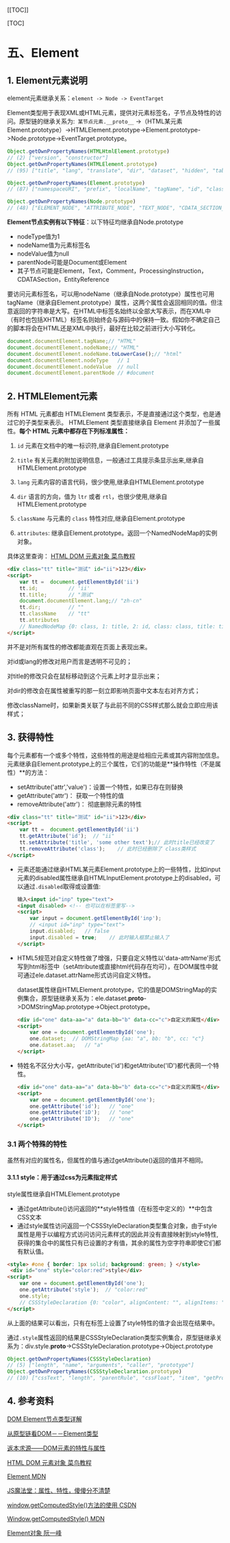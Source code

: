 [[TOC]]

[TOC]

# 五、Element

## 1. Element元素说明

element元素继承关系：`element -> Node -> EventTarget`

Element类型用于表现XML或HTML元素，提供对元素标签名，子节点及特性的访问。原型链的继承关系为:` 某节点元素.__proto__` ->（HTML某元素Element.prototype）->HTMLElement.prototype->Element.prototype->Node.prototype->EventTarget.prototype。

```javascript
Object.getOwnPropertyNames(HTMLHtmlElement.prototype)
// (2) ["version", "constructor"]
Object.getOwnPropertyNames(HTMLElement.prototype)
// (95) ["title", "lang", "translate", "dir", "dataset", "hidden", "tabIndex", "accessKey", "draggable", "spellcheck", "contentEditable", "isContentEditable", "offsetParent", "offsetTop", "offsetLeft", "offsetWidth", "offsetHeight", "style", "innerText", "outerText", "onabort", "onblur", "oncancel", "oncanplay", "oncanplaythrough", "onchange", "onclick", "onclose", "oncontextmenu", "oncuechange", "ondblclick", "ondrag", "ondragend", "ondragenter", "ondragleave", "ondragover", "ondragstart", "ondrop", "ondurationchange", "onemptied", "onended", "onerror", "onfocus", "oninput", "oninvalid", "onkeydown", "onkeypress", "onkeyup", "onload", "onloadeddata", "onloadedmetadata", "onloadstart", "onmousedown", "onmouseenter", "onmouseleave", "onmousemove", "onmouseout", "onmouseover", "onmouseup", "onmousewheel", "onpause", "onplay", "onplaying", "onprogress", "onratechange", "onreset", "onresize", "onscroll", "onseeked", "onseeking", "onselect", "onstalled", "onsubmit", "onsuspend", "ontimeupdate", "ontoggle", "onvolumechange", "onwaiting", "onwheel", "onauxclick", "ongotpointercapture", "onlostpointercapture", "onpointerdown", "onpointermove", "onpointerup", "onpointercancel", "onpointerover", "onpointerout", "onpointerenter", "onpointerleave", "nonce", "click", "focus", "blur", "constructor"]

Object.getOwnPropertyNames(Element.prototype)
// (87) ["namespaceURI", "prefix", "localName", "tagName", "id", "className", "classList", "slot", "attributes", "shadowRoot", "assignedSlot", "innerHTML", "outerHTML", "scrollTop", "scrollLeft", "scrollWidth", "scrollHeight", "clientTop", "clientLeft", "clientWidth", "clientHeight", "onbeforecopy", "onbeforecut", "onbeforepaste", "oncopy", "oncut", "onpaste", "onsearch", "onselectstart", "previousElementSibling", "nextElementSibling", "children", "firstElementChild", "lastElementChild", "childElementCount", "onwebkitfullscreenchange", "onwebkitfullscreenerror", "setPointerCapture", "releasePointerCapture", "hasPointerCapture", "hasAttributes", "getAttributeNames", "getAttribute", "getAttributeNS", "setAttribute", "setAttributeNS", "removeAttribute", "removeAttributeNS", "hasAttribute", "hasAttributeNS", "getAttributeNode", "getAttributeNodeNS", "setAttributeNode", "setAttributeNodeNS", "removeAttributeNode", "closest", "matches", "webkitMatchesSelector", "attachShadow", "getElementsByTagName", "getElementsByTagNameNS", "getElementsByClassName", "insertAdjacentElement", "insertAdjacentText", "insertAdjacentHTML", "requestPointerLock", "getClientRects", "getBoundingClientRect", "scrollIntoView", "scrollIntoViewIfNeeded", "animate", "before", "after", "replaceWith", "remove", "prepend", "append", "querySelector", "querySelectorAll", "webkitRequestFullScreen", "webkitRequestFullscreen", "scroll", "scrollTo", "scrollBy", "createShadowRoot", "getDestinationInsertionPoints", "constructor"]

Object.getOwnPropertyNames(Node.prototype)
// (48) ["ELEMENT_NODE", "ATTRIBUTE_NODE", "TEXT_NODE", "CDATA_SECTION_NODE", "ENTITY_REFERENCE_NODE", "ENTITY_NODE", "PROCESSING_INSTRUCTION_NODE", "COMMENT_NODE", "DOCUMENT_NODE", "DOCUMENT_TYPE_NODE", "DOCUMENT_FRAGMENT_NODE", "NOTATION_NODE", "DOCUMENT_POSITION_DISCONNECTED", "DOCUMENT_POSITION_PRECEDING", "DOCUMENT_POSITION_FOLLOWING", "DOCUMENT_POSITION_CONTAINS", "DOCUMENT_POSITION_CONTAINED_BY", "DOCUMENT_POSITION_IMPLEMENTATION_SPECIFIC", "nodeType", "nodeName", "baseURI", "isConnected", "ownerDocument", "parentNode", "parentElement", "childNodes", "firstChild", "lastChild", "previousSibling", "nextSibling", "nodeValue", "textContent", "hasChildNodes", "getRootNode", "normalize", "cloneNode", "isEqualNode", "isSameNode", "compareDocumentPosition", "contains", "lookupPrefix", "lookupNamespaceURI", "isDefaultNamespace", "insertBefore", "appendChild", "replaceChild", "removeChild", "constructor"]
```

**Element节点实例有以下特征**：以下特征均继承自Node.prototype

- nodeType值为1
- nodeName值为元素标签名
- nodeValue值为null
- parentNode可能是Document或Element
- 其子节点可能是Element，Text，Comment，ProcessingInstruction，CDATASection，EntityReference

要访问元素标签名，可以用nodeName（继承自Node.prototype）属性也可用tagName（继承自Element.prototype）属性，这两个属性会返回相同的值。但注意返回的字符串是大写。在HTML中标签名始终以全部大写表示，而在XML中（有时也包括XHTML）标签名则始终会与源码中的保持一致。假如你不确定自己的脚本将会在HTML还是XML中执行，最好在比较之前进行大小写转化。

```javascript
document.documentElement.tagName;// "HTML"
document.documentElement.nodeName;// "HTML"
document.documentElement.nodeName.toLowerCase();// "html"
document.documentElement.nodeType	// 1
document.documentElement.nodeValue	// null
document.documentElement.parentNode	// #document
```



## 2. HTMLElement元素

 所有 HTML 元素都由 HTMLElement 类型表示，不是直接通过这个类型，也是通过它的子类型来表示。 HTMLElement 类型直接继承自 Element 并添加了一些属性。**每个 HTML 元素中都存在下列标准属性：**

1. `id` 元素在文档中的唯一标识符,继承自Element.prototype

2. `title` 有关元素的附加说明信息，一般通过工具提示条显示出来,继承自HTMLElement.prototype

3. `lang` 元素内容的语言代码，很少使用,继承自HTMLElement.prototype

4. `dir` 语言的方向，值为 `ltr` 或者 `rtl`，也很少使用,继承自HTMLElement.prototype

5. `className` 与元素的 `class` 特性对应,继承自Element.prototype

6. `attributes`: 继承自Element.prototype。返回一个NamedNodeMap的实例对象。

    

具体这里查询： [HTML DOM 元素对象 菜鸟教程](http://www.runoob.com/jsref/dom-obj-all.html)

```html
<div class="tt" title="测试" id="ii">123</div>
<script>
    var tt =  document.getElementById('ii')
    tt.id;			// 'ii'
    tt.title;		// "测试"
    document.documentElement.lang;// "zh-cn"
    tt.dir;			// ""
    tt.className	// "tt"
    tt.attributes
    // NamedNodeMap {0: class, 1: title, 2: id, class: class, title: title, id: id, length: 3}
</script>

```

并不是对所有属性的修改都能直观在页面上表现出来。 

对id或lang的修改对用户而言是透明不可见的；

 对title的修改只会在鼠标移动到这个元素上时才显示出来；

 对dir的修改会在属性被重写的那一刻立即影响页面中文本左右对齐方式；

 修改className时，如果新类关联了与此前不同的CSS样式那么就会立即应用该样式；



## 3. 获得特性

每个元素都有一个或多个特性，这些特性的用途是给相应元素或其内容附加信息。元素继承自Element.prototype上的三个属性，它们的功能是**操作特性（不是属性）**的方法：

- setAttribute('attr','value')：设置一个特性，如果已存在则替换
- getAttribute('attr')： 获取一个特性的值
- removeAttribute('attr')： 彻底删除元素的特性

```html
<div class="tt" title="测试" id="ii">123</div>
<script>
    var tt =  document.getElementById('ii')
    tt.getAttribute('id');	// "ii"
    tt.setAttribute('title', 'some other text');// 此时title已经改变了
    tt.removeAttribute('class');	// 此时已经删除了 class类样式
</script>
```

- 元素还能通过继承HTML某元素Element.prototype上的一些特性，比如input元素的disabled属性继承自HTMLInputElement.prototype上的disabled，可以通过`.disabled`取得或设置值:

  ```html
  输入<input id="inp" type="text">
  <input disabled> <!-- 也可以在标签里写-->
  <script>
      var input = document.getElementById('inp');
      // <input id="inp" type="text">
      input.disabled;	// false
      input.disabled = true;	// 此时输入框禁止输入了
  </script>
  ```

- HTML5规范对自定义特性做了增强，只要自定义特性以'data-attrName'形式写到html标签中（setAttribute或直接html代码存在均可），在DOM属性中就可通过ele.dataset.attrName形式访问自定义特性。

  dataset属性继自HTMLElement.prototype，它的值是DOMStringMap的实例集合，原型链继承关系为：ele.dataset.__proto__->DOMStringMap.prototype->Object.prototype。

  ```html
  <div id="one" data-aa="a" data-bb="b" data-cc="c">自定义的属性</div>
  <script>
      var one = document.getElementById('one');
      one.dataset;	// DOMStringMap {aa: "a", bb: "b", cc: "c"}
      one.dataset.aa;	// "a"
  </script>
  ```

- 特姓名不区分大小写，getAttribute('id')和getAttribute('ID')都代表同一个特性。

  ```html
  <div id="one" data-aa="a" data-bb="b" data-cc="c">自定义的属性</div>
  <script>
      var one = document.getElementById('one');
      one.getAttribute('id');	// "one"
      one.getAttribute('iD');	// "one"
      one.getAttribute('ID');	// "one"
  </script>
  ```

### 3.1 两个特殊的特性

虽然有对应的属性名，但属性的值与通过getAttribute()返回的值并不相同。

#### 3.1.1 style：用于通过css为元素指定样式

style属性继承自HTMLElement.prototype

- 通过getAttribute()访问返回的**style特性值（在标签中定义的）**中包含CSS文本
- 通过style属性访问返回一个CSSStyleDeclaration类型集合对象，由于style属性是用于以编程方式访问访问元素样式的因此并没有直接映射到style特性,获得的集合中的属性只有已设置的才有值，其余的属性为空字符串即使它们都有默认值。

```html
<style> #one { border: 1px solid; background: green; } </style>
 <div id="one" style="color:red">style</div>
<script>
    var one = document.getElementById('one');
    one.getAttribute('style');	// "color:red"
    one.style;
    // CSSStyleDeclaration {0: "color", alignContent: "", alignItems: "", alignSelf: "", alignmentBaseline: "", all: "", …}
</script>
```

从上面的结果可以看出，只有在标签上设置了style特性的值才会出现在结果中。

通过`.style`属性返回的结果是CSSStyleDeclaration类型实例集合，原型链继承关系为：div.style.__proto__->CSSStyleDeclaration.prototype->Object.prototype

```javascript
Object.getOwnPropertyNames(CSSStyleDeclaration)
// (5) ["length", "name", "arguments", "caller", "prototype"]
Object.getOwnPropertyNames(CSSStyleDeclaration.prototype)
// (10) ["cssText", "length", "parentRule", "cssFloat", "item", "getPropertyValue", "getPropertyPriority", "setProperty", "removeProperty", "constructor"]
```







## 4. 参考资料

[DOM Element节点类型详解](http://web.jobbole.com/83585/)

[从原型链看DOM－－Element类型](https://www.cnblogs.com/venoral/p/5338795.html)

[返本求源——DOM元素的特性与属性](http://web.jobbole.com/83441/)

[HTML DOM 元素对象 菜鸟教程](http://www.runoob.com/jsref/dom-obj-all.html)

[Element  MDN](https://developer.mozilla.org/zh-CN/docs/Web/API/Element)

[JS魔法堂：属性、特性，傻傻分不清楚](https://www.cnblogs.com/fsjohnhuang/p/3840263.html)

[window.getComputedStyle()方法的使用 CSDN](https://blog.csdn.net/s110902/article/details/73312802?locationNum=12&fps=1)

[Window.getComputedStyle()  MDN](https://developer.mozilla.org/zh-CN/docs/Web/API/Window/getComputedStyle)

[Element对象  阮一峰](http://javascript.ruanyifeng.com/dom/element.html)

